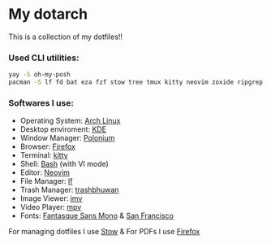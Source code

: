 # My dotarch
This is a collection of my dotfiles!!

### Used CLI utilities:
```bash
yay -S oh-my-posh
pacman -S lf fd bat eza fzf stow tree tmux kitty neovim zoxide ripgrep
```
### Softwares I use:

- Operating System: [Arch Linux](https://archlinux.org/)
- Desktop enviroment: [KDE](https://kde.org/)
- Window Manager: [Polonium](https://github.com/zeroxoneafour/polonium)
- Browser: [Firefox](https://www.mozilla.org/en-US/firefox/new/)
- Terminal: [kitty](https://sw.kovidgoyal.net/kitty/)
- Shell: [Bash](https://www.gnu.org/software/bash/) (with VI mode)
- Editor: [Neovim](https://neovim.io/)
- File Manager: [lf](https://github.com/gokcehan/lf)
- Trash Manager: [trashbhuwan](https://github.com/tribhuwan-kumar/trashbhuwan)
- Image Viewer: [imv](https://sr.ht/~exec64/imv/)
- Video Player: [mpv](https://mpv.io/)
- Fonts: [Fantasque Sans Mono](https://github.com/belluzj/fantasque-sans) & [San Francisco](https://github.com/tribhuwan-kumar/dotarch/tree/main/accessories/San%20Francisco)

For managing dotfiles I use [Stow](https://www.gnu.org/software/stow/) & For PDFs I use [Firefox](https://www.mozilla.org/en-US/firefox/new/)
